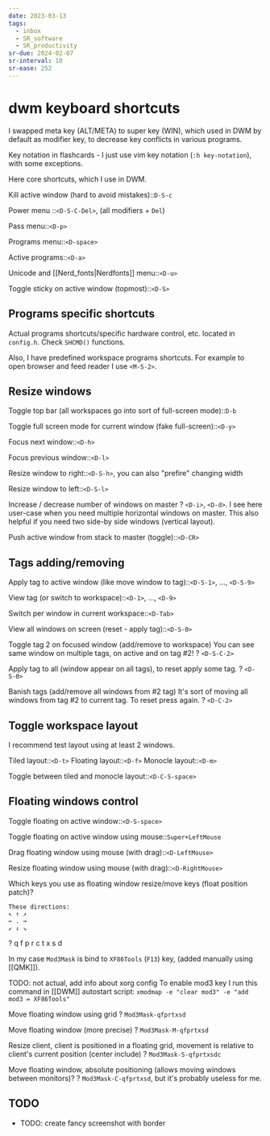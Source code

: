 ```yaml
---
date: 2023-03-13
tags:
  - inbox
  - SR_software
  - SR_productivity
sr-due: 2024-02-07
sr-interval: 10
sr-ease: 252
---
```


# dwm keyboard shortcuts

I swapped meta key (ALT/META) to super key (WIN), which used in DWM by default
as modifier key, to decrease key conflicts in various programs.

Key notation in flashcards - I just use vim key notation (`:h key-notation`),
with some exceptions.

Here core shortcuts, which I use in DWM.

Kill active window (hard to avoid mistakes)::`D-S-c`

Power menu ::`<D-S-C-Del>`, (all modifiers + `Del`)

Pass menu::`<D-p>`

Programs menu::`<D-space>`

Active programs::`<D-a>`

Unicode and [[Nerd_fonts|Nerdfonts]] menu::`<D-u>`

Toggle sticky on active window (topmost)::`<D-S>`

## Programs specific shortcuts

Actual programs shortcuts/specific hardware control, etc. located in
`config.h`.
Check `SHCMD()` functions.

Also, I have predefined workspace programs shortcuts. For example to open
browser and feed reader I use `<M-S-2>`.

## Resize windows

Toggle top bar (all workspaces go into sort of full-screen mode)::`D-b`

Toggle full screen mode for current window (fake full-screen)::`<D-y>`

Focus next window::`<D-h>`

Focus previous window::`<D-l>`

Resize window to right::`<D-S-h>`, you can also "prefire" changing width

Resize window to left::`<D-S-l>`

Increase / decrease number of windows on master
?
`<D-i>`, `<D-d>`. I see here user-case when you need multiple horizontal windows
on master. This also helpful if you need two side-by side windows (vertical
layout).

Push active window from stack to master (toggle)::`<D-CR>`

## Tags adding/removing

Apply tag to active window (like move window to tag)::`<D-S-1>`, ..., `<D-S-9>`

View tag (or switch to workspace)::`<D-1>`, ..., `<D-9>`

Switch per window in current workspace::`<D-Tab>`

View all windows on screen (reset - apply tag)::`<D-S-0>`

Toggle tag 2 on focused window (add/remove to workspace)
You can see same window on multiple tags, on active and on tag #2!
?
`<D-S-C-2>`

Apply tag to all (window appear on all tags), to reset apply some tag.
?
`<D-S-0>`

Banish tags (add/remove all windows from #2 tag)
It's sort of moving all windows from tag #2 to current tag. To reset press
again.
?
`<D-C-2>`

## Toggle workspace layout

I recommend test layout using at least 2 windows.

Tiled layout::`<D-t>`
Floating layout::`<D-f>`
Monocle layout::`<D-m>`

Toggle between tiled and monocle layout::`<D-C-S-space>`

## Floating windows control

Toggle floating on active window::`<D-S-space>`

Toggle floating on active window using mouse::`Super+LeftMouse`

Drag floating window using mouse (with drag)::`<D-LeftMouse>`

Resize floating window using mouse (with drag)::`<D-RightMouse>`

Which keys you use as floating window resize/move keys (float position patch)?
```
These directions:
↖ ↑ ↗
← . →
↙ ↓ ↘
```
?
q f p
r c t
x s d

In my case `Mod3Mask` is bind to `XF86Tools` (`F13`) key, (added manually using
[[QMK]]).

TODO: not actual, add info about xorg config
To enable mod3 key I run this command in [[DWM]] autostart script:
`xmodmap -e "clear mod3" -e "add mod3 = XF86Tools"`

Move floating window using grid
?
`Mod3Mask-qfprtxsd`

Move floating window (more precise)
?
`Mod3Mask-M-qfprtxsd`

Resize client, client is positioned in a floating grid, movement is relative to
client's current position (center include)
?
`Mod3Mask-S-qfprtxsdc`

Move floating window, absolute positioning (allows moving windows between
monitors)?
?
`Mod3Mask-C-qfprtxsd`, but it's probably useless for me.


## TODO

- TODO: create fancy screenshot with border
